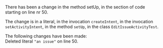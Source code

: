 There has been a change in the method setUp, in the section of code starting on line nr 50.
  
The change is in a literal, in the invocation ```createIntent```, in the invocation ```setActivityIntent```, in the method ```setUp```, in the class ```EditIssueActivityTest```.
  
The following changes have been made:  
Deleted literal ```"an issue"``` on line 50.  
